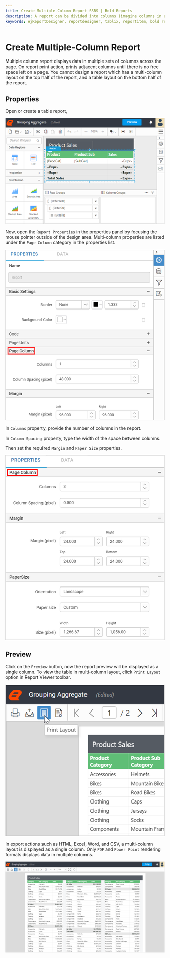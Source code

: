 ```yaml
---
title: Create Multiple-Column Report SSRS | Bold Reports
description: A report can be divided into columns (imagine columns in a newspaper), that are treated as logical pages rendered on the same physical page.  The detail section is printed once for every row in the data source similarly to a repeater and this happens vertically.
keywords: ejReportDesigner, reportdesigner, tablix, reportitem, bold reports, documentation, help, ej, user guide, demo, samples, bold reports, bold reporting, multi-column, column-spacing
---
```


# Create Multiple-Column Report

Multiple column report displays data in multiple sets of columns across the page. On report print action, prints adjacent columns until there is no free space left on a page. You cannot design a report which has a multi-column layout on the top half of the report, and a table layout on the bottom half of the report.

## Properties

Open or create a table report,

![Grouping Aggregate](/static/assets/on-premise/images/report-designer/compose-report/multi-column/report-design.png)

Now, open the `Report Properties` in the properties panel by focusing the mouse pointer outside of the design area. Multi-column properties are listed under the `Page Column` category in the properties list.

![Page column properties](/static/assets/on-premise/images/report-designer/compose-report/multi-column/multi-column-properties.png)

In `Columns` property, provide the number of columns in the report.

In `Column Spacing` property, type the width of the space between columns.

Then set the required `Margin` and `Paper Size` properties.

![Set page column properties](/static/assets/on-premise/images/report-designer/compose-report/multi-column/set-properties.png)

## Preview

Click on the `Preview` button, now the report preview will be displayed as a single column. To view the table in multi-column layout, click `Print Layout` option in Report Viewer toolbar.

![Print Layout](/static/assets/on-premise/images/report-designer/compose-report/multi-column/print-layout.png)

In export actions such as HTML, Excel, Word, and CSV, a multi-column layout is displayed as a single column. Only `PDF` and `Power Point` rendering formats displays data in multiple columns.

![Multi column report](/static/assets/on-premise/images/report-designer/compose-report/multi-column/multi-column-report.png)